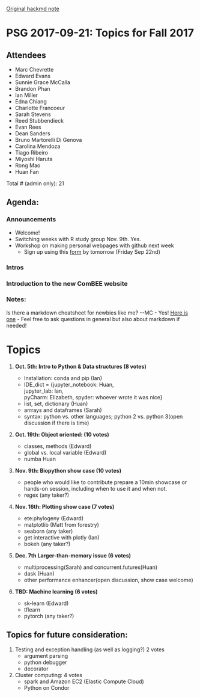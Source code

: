 [Original hackmd note](
https://hackmd.io/CwQwHAzAZgnFCsBaeBGAplRwBGAGCiMAxiiogOwBMAJmiNvSDDNkA===#)


# PSG 2017-09-21: Topics for Fall 2017
## Attendees 
* Marc Chevrette
* Edward Evans
* Sunnie Grace McCalla
* Brandon Phan
* Ian Miller
* Edna Chiang
* Charlotte Francoeur
* Sarah Stevens
* Reed Stubbendieck
* Evan Rees
* Dean Sanders
* Bruno Martorelli Di Genova
* Carolina Mendoza
* Tiago Ribeiro
* Miyoshi Haruta
* Rong Mao
* Huan Fan

Total # (admin only): 21

## Agenda:
### Announcements
- Welcome!
- Switching weeks with R study group Nov. 9th. Yes.
- Workshop on making personal webpages with github next week
    - Sign up using this [form](https://docs.google.com/forms/d/e/1FAIpQLScgpHk36CS1yiiXbM-MfpVknj1eCxcEvXjPy72X1lHNCJ_wMg/viewform) by tomorrow (Friday Sep 22nd)

### Intros
### Introduction to the new ComBEE website

### Notes:
Is there a markdown cheatsheet for newbies like me? --MC
    - Yes! [Here is one](https://guides.github.com/pdfs/markdown-cheatsheet-online.pdf)
    - Feel free to ask questions in general but also about markdown if needed! 

# Topics
1. __Oct. 5th: Intro to Python & Data structures (8 votes)__  
    - Installation: conda and pip (Ian)
    - IDE_dict = {jupyter\_notebook: Huan,  
     				 jupyter\_lab: Ian,  
     				 pyCharm: Elizabeth,
     				 spyder: whoever wrote it was nice}
    - list, set, dictionary (Huan)
    - arrrays and dataframes (Sarah)
    - syntax: python vs. other languages; python 2 vs. python 3(open discussion if there is time)

2. __Oct. 19th: Object oriented: (10 votes)__
    - classes, methods (Edward)
    - global vs. local variable (Edward)
    - numba Huan
3. __Nov. 9th: Biopython show case (10 votes)__   
    - people who would like to contribute prepare a 10min showcase or hands-on session, including when to use it and when not.
    - regex (any taker?)
4. __Nov. 16th: Plotting show case (7 votes)__ 
    - ete:phylogeny (Edward)
    - matplotlib (Matt from forestry)
    - seaborn (any taker)
    - get interactive with plotly (Ian)
    - bokeh (any taker?)
5. __Dec. 7th Larger-than-memory issue (6 votes)__
	- multiprocessing(Sarah) and concurrent.futures(Huan)
	- dask (Huan)
	- other performance enhancer(open discussion, show case welcome)
	
6. __TBD: Machine learning (6 votes)__  
	- sk-learn (Edward)
	- tflearn
	- pytorch (any taker?)

## Topics for future consideration: 


1. Testing and exception handling (as well as logging?) 2 votes
    - argument parsing
    - python debugger 
    - decorator
2. Cluster computing: 4 votes
	- spark and Amazon EC2 (Elastic Compute Cloud)
	- Python on Condor







